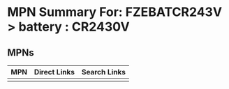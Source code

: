 



# MPN Summary For: FZEBATCR243V > battery : CR2430V

## MPNs
  

|MPN|Direct Links|Search Links|
| :--- | :--- | :--- |
||||
